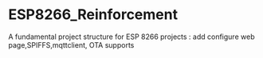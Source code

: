 # ESP8266_Reinforcement
A fundamental project structure for ESP 8266 projects : add configure web page,SPIFFS,mqttclient, OTA supports
